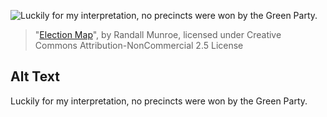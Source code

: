 ![Luckily for my interpretation, no precincts were won by the Green Party.](https://imgs.xkcd.com/comics/election_map.png)
> "[Election Map](https://xkcd.com/1852/)", by Randall Munroe, licensed under Creative Commons Attribution-NonCommercial 2.5 License

## Alt Text
Luckily for my interpretation, no precincts were won by the Green Party.
